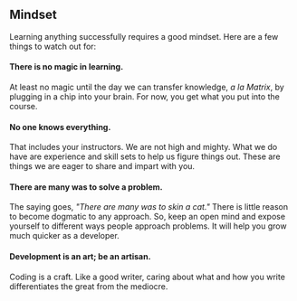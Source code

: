## Mindset

Learning anything successfully requires a good mindset. Here are a few things to watch out for:

#### There is no magic in learning.

At least no magic until the day we can transfer knowledge, _a la Matrix_, by plugging in a chip into your brain. For now, you get what you put into the course.

#### No one knows everything.

That includes your instructors. We are not high and mighty. What we do have are experience and skill sets to help us figure things out. These are things we are eager to share and impart with you.

#### There are many was to solve a problem.

The saying goes, _"There are many was to skin a cat."_ There is little reason to become dogmatic to any approach. So, keep an open mind and expose yourself to different ways people approach problems. It will help you grow much quicker as a developer.

#### Development is an art; be an artisan.

Coding is a craft. Like a good writer, caring about what and how you write differentiates the great from the mediocre.
